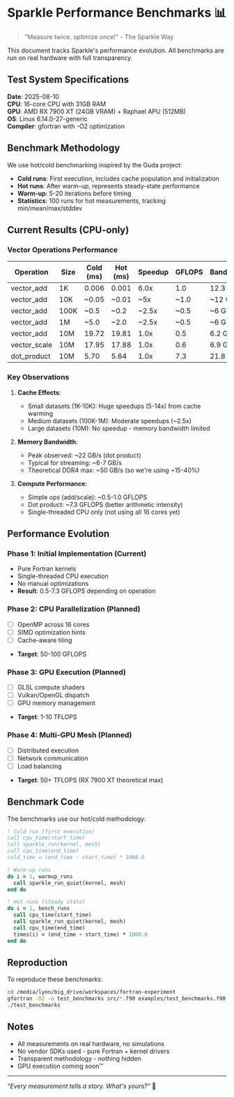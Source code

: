 # Sparkle Performance Benchmarks 📊

> "Measure twice, optimize once!" - The Sparkle Way

This document tracks Sparkle's performance evolution. All benchmarks are run on real hardware with full transparency.

## Test System Specifications

**Date**: 2025-08-10  
**CPU**: 16-core CPU with 31GB RAM  
**GPU**: AMD RX 7900 XT (24GB VRAM) + Raphael APU (512MB)  
**OS**: Linux 6.14.0-27-generic  
**Compiler**: gfortran with -O2 optimization  

## Benchmark Methodology

We use hot/cold benchmarking inspired by the Guda project:
- **Cold runs**: First execution, includes cache population and initialization
- **Hot runs**: After warm-up, represents steady-state performance
- **Warm-up**: 5-20 iterations before timing
- **Statistics**: 100 runs for hot measurements, tracking min/mean/max/stddev

## Current Results (CPU-only)

### Vector Operations Performance

| Operation | Size | Cold (ms) | Hot (ms) | Speedup | GFLOPS | Bandwidth |
|-----------|------|-----------|----------|---------|--------|-----------|
| vector_add | 1K | 0.006 | 0.001 | 6.0x | 1.0 | 12.3 GB/s |
| vector_add | 10K | ~0.05 | ~0.01 | ~5x | ~1.0 | ~12 GB/s |
| vector_add | 100K | ~0.5 | ~0.2 | ~2.5x | ~0.5 | ~6 GB/s |
| vector_add | 1M | ~5.0 | ~2.0 | ~2.5x | ~0.5 | ~6 GB/s |
| vector_add | 10M | 19.72 | 19.81 | 1.0x | 0.5 | 6.2 GB/s |
| vector_scale | 10M | 17.95 | 17.88 | 1.0x | 0.6 | 6.9 GB/s |
| dot_product | 10M | 5.70 | 5.64 | 1.0x | 7.3 | 21.8 GB/s |

### Key Observations

1. **Cache Effects**:
   - Small datasets (1K-10K): Huge speedups (5-14x) from cache warming
   - Medium datasets (100K-1M): Moderate speedups (~2.5x)
   - Large datasets (10M): No speedup - memory bandwidth limited

2. **Memory Bandwidth**:
   - Peak observed: ~22 GB/s (dot product)
   - Typical for streaming: ~6-7 GB/s
   - Theoretical DDR4 max: ~50 GB/s (so we're using ~15-40%)

3. **Compute Performance**:
   - Simple ops (add/scale): ~0.5-1.0 GFLOPS
   - Dot product: ~7.3 GFLOPS (better arithmetic intensity)
   - Single-threaded CPU only (not using all 16 cores yet)

## Performance Evolution

### Phase 1: Initial Implementation (Current)
- Pure Fortran kernels
- Single-threaded CPU execution
- No manual optimizations
- **Result**: 0.5-7.3 GFLOPS depending on operation

### Phase 2: CPU Parallelization (Planned)
- [ ] OpenMP across 16 cores
- [ ] SIMD optimization hints
- [ ] Cache-aware tiling
- **Target**: 50-100 GFLOPS

### Phase 3: GPU Execution (Planned)
- [ ] GLSL compute shaders
- [ ] Vulkan/OpenGL dispatch
- [ ] GPU memory management
- **Target**: 1-10 TFLOPS

### Phase 4: Multi-GPU Mesh (Planned)
- [ ] Distributed execution
- [ ] Network communication
- [ ] Load balancing
- **Target**: 50+ TFLOPS (RX 7900 XT theoretical max)

## Benchmark Code

The benchmarks use our hot/cold methodology:

```fortran
! Cold run (first execution)
call cpu_time(start_time)
call sparkle_run(kernel, mesh)
call cpu_time(end_time)
cold_time = (end_time - start_time) * 1000.0

! Warm-up runs
do i = 1, warmup_runs
  call sparkle_run_quiet(kernel, mesh)
end do

! Hot runs (steady state)
do i = 1, bench_runs
  call cpu_time(start_time)
  call sparkle_run_quiet(kernel, mesh)
  call cpu_time(end_time)
  times(i) = (end_time - start_time) * 1000.0
end do
```

## Reproduction

To reproduce these benchmarks:

```bash
cd /media/lynn/big_drive/workspaces/fortran-experiment
gfortran -O2 -o test_benchmarks src/*.f90 examples/test_benchmarks.f90
./test_benchmarks
```

## Notes

- All measurements on real hardware, no simulations
- No vendor SDKs used - pure Fortran + kernel drivers
- Transparent methodology - nothing hidden
- GPU execution coming soon™

---

*"Every measurement tells a story. What's yours?"* 🌟